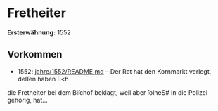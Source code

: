 # Fretheiter

**Ersterwähnung:** 1552

## Vorkommen
- 1552: [jahre/1552/README.md](../jahre/1552/README.md) – Der Rat hat den Kornmarkt verlegt, deſſen haben ſi<h


die Fretheiter bei dem Biſchof beklagt, weil aber ſolheS#
in die Polizei gehörig, hat...
